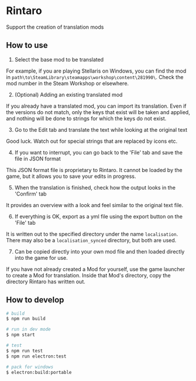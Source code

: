# Rintaro

Support the creation of translation mods

## How to use

1. Select the base mod to be translated

For example, if you are playing Stellaris on Windows, you can find the mod in `path\to\SteamLibrary\steamapps\workshop\content\281990\`.
Check the mod number in the Steam Workshop or elsewhere.

2. (Optional) Adding an existing translated mod

If you already have a translated mod, you can import its translation.
Even if the versions do not match, only the keys that exist will be taken and applied, and nothing will be done to strings for which the keys do not exist.

3. Go to the Edit tab and translate the text while looking at the original text

Good luck.
Watch out for special strings that are replaced by icons etc.

4. If you want to interrupt, you can go back to the 'File' tab and save the file in JSON format

This JSON format file is proprietary to Rintaro. It cannot be loaded by the game, but it allows you to save your edits in progress.

5. When the translation is finished, check how the output looks in the 'Confirm' tab

It provides an overview with a look and feel similar to the original text file.

6. If everything is OK, export as a yml file using the export button on the 'File' tab

It is written out to the specified directory under the name `localisation`. There may also be a `localisation_synced` directory, but both are used.

7. Can be copied directly into your own mod file and then loaded directly into the game for use.

If you have not already created a Mod for yourself, use the game launcher to create a Mod for translation.
Inside that Mod's directory, copy the directory Rintaro has written out.

## How to develop

```bash
# build
$ npm run build

# run in dev mode
$ npm start

# test
$ npm run test
$ npm run electron:test

# pack for windows
$ electron:build:portable
```